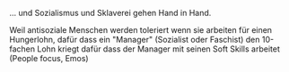 ... und Sozialismus und Sklaverei
gehen Hand in Hand.

Weil antisoziale Menschen
werden toleriert
wenn sie arbeiten
für einen Hungerlohn,
dafür dass ein "Manager"
(Sozialist oder Faschist)
den 10-fachen Lohn kriegt
dafür dass der Manager
mit seinen Soft Skills arbeitet
(People focus, Emos)
